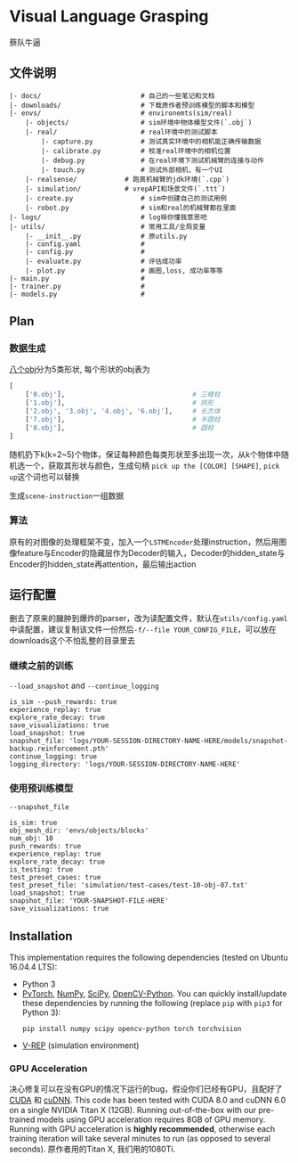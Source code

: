 # Visual Language Grasping

蔡队牛逼

## 文件说明

```
|- docs/                         # 自己的一些笔记和文档
|- downloads/                    # 下载原作者预训练模型的脚本和模型
|- envs/                         # environemts(sim/real)
    |- objects/                  # sim环境中物体模型文件(`.obj`)
    |- real/                     # real环境中的测试脚本
        |- capture.py            # 测试真实环境中的相机能正确传输数据
        |- calibrate.py          # 校准real环境中的相机位置
        |- debug.py              # 在real环境下测试机械臂的连接与动作
        |- touch.py              # 测试外部相机，有一个UI
    |- realsense/            # 跑真机械臂的jdk环境(`.cpp`)
    |- simulation/           # vrepAPI和场景文件(`.ttt`)
    |- create.py                 # sim中创建自己的测试用例
    |- robot.py                  # sim和real的机械臂都在里面
|- logs/                         # log嘛你懂我意思吧
|- utils/                        # 常用工具/全局变量
    |- __init__.py               # 原utils.py
    |- config.yaml               #
    |- config.py                 #
    |- evaluate.py               # 评估成功率
    |- plot.py                   # 画图,loss, 成功率等等
|- main.py                       # 
|- trainer.py                    # 
|- models.py                     # 
```

##  Plan

### 数据生成

[八个obj](docs/csl_note.md)分为5类形状, 每个形状的obj表为

```python
[
    ['0.obj'],                                # 三棱柱
    ['1.obj'],                                # 拱形
    ['2.obj', '3.obj', '4.obj', '6.obj'],     # 长方体
    ['7.obj'],                                # 半圆柱
    ['8.obj'],                                # 圆柱
]

```

随机扔下k(k=2~5)个物体，保证每种颜色每类形状至多出现一次，从k个物体中随机选一个，获取其形状与颜色，生成句柄 `pick up the [COLOR] [SHAPE]`, `pick up`这个词也可以替换

生成`scene-instruction`一组数据

### 算法

原有的对图像的处理框架不变，加入一个`LSTMEncoder`处理instruction，然后用图像feature与Encoder的隐藏层作为Decoder的输入，Decoder的hidden_state与Encoder的hidden_state再attention，最后输出action



## 运行配置

删去了原来的臃肿到爆炸的parser，改为读配置文件，默认在`utils/config.yaml`中读配置，建议复制该文件一份然后`-f/--file YOUR_CONFIG_FILE`，可以放在downloads这个不怕乱整的目录里去



### 继续之前的训练

`--load_snapshot` and `--continue_logging`

```
is_sim --push_rewards: true 
experience_replay: true
explore_rate_decay: true
save_visualizations: true
load_snapshot: true
snapshot_file: 'logs/YOUR-SESSION-DIRECTORY-NAME-HERE/models/snapshot-backup.reinforcement.pth' 
continue_logging: true 
logging_directory: 'logs/YOUR-SESSION-DIRECTORY-NAME-HERE' 
```

### 使用预训练模型 

`--snapshot_file`

```
is_sim: true
obj_mesh_dir: 'envs/objects/blocks' 
num_obj: 10
push_rewards: true
experience_replay: true
explore_rate_decay: true
is_testing: true
test_preset_cases: true 
test_preset_file: 'simulation/test-cases/test-10-obj-07.txt'
load_snapshot: true
snapshot_file: 'YOUR-SNAPSHOT-FILE-HERE'
save_visualizations: true
```



## Installation

This implementation requires the following dependencies (tested on Ubuntu 16.04.4 LTS): 

* Python 3 
* [PyTorch](http://pytorch.org/), [NumPy](http://www.numpy.org/), [SciPy](https://www.scipy.org/scipylib/index.html), [OpenCV-Python](https://docs.opencv.org/3.0-beta/doc/py_tutorials/py_tutorials.html). You can quickly install/update these dependencies by running the following (replace `pip` with `pip3` for Python 3):
  ```shell
  pip install numpy scipy opencv-python torch torchvision
  ```
* [V-REP](http://www.coppeliarobotics.com/) (simulation environment)

###  GPU Acceleration

决心修复可以在没有GPU的情况下运行的bug，假设你们已经有GPU，且配好了 [CUDA](https://developer.nvidia.com/cuda-downloads) 和 [cuDNN](https://developer.nvidia.com/cudnn). This code has been tested with CUDA 8.0 and cuDNN 6.0 on a single NVIDIA Titan X (12GB). Running out-of-the-box with our pre-trained models using GPU acceleration requires 8GB of GPU memory. Running with GPU acceleration is **highly recommended**, otherwise each training iteration will take several minutes to run (as opposed to several seconds). 原作者用的Titan X, 我们用的1080Ti.

